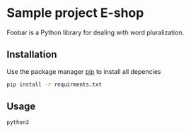 # Sample project E-shop

Foobar is a Python library for dealing with word pluralization.

## Installation

Use the package manager [pip](https://pip.pypa.io/en/stable/) to install all depencies

```bash
pip install -r requirments.txt
```

## Usage

```bash
python3 
```